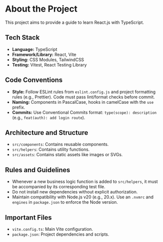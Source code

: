 # About the Project

This project aims to provide a guide to learn React.js with TypeScript.

## Tech Stack

- **Language:** TypeScript
- **Framework/Library:** React, Vite
- **Styling:** CSS Modules, TailwindCSS
- **Testing:** Vitest, React Testing Library

## Code Conventions

- **Style:** Follow ESLint rules from `eslint.config.js` and project formatting rules (e.g., Prettier). Code must pass lint/format checks before commit.
- **Naming:** Components in PascalCase, hooks in camelCase with the `use` prefix.
- **Commits:** Use Conventional Commits format: `type(scope): description` (e.g., `feat(auth): add login route`).

## Architecture and Structure

- `src/components`: Contains reusable components.
- `src/helpers`: Contains utility functions.
- `src/assets`: Contains static assets like images or SVGs.

## Rules and Guidelines

- Whenever a new business logic function is added to `src/helpers`, it must be accompanied by its corresponding test file.
- Do not install new dependencies without explicit authorization.
- Maintain compatibility with Node.js v20 (e.g., 20.x). Use an `.nvmrc` and `engines` in `package.json` to enforce the Node version.

## Important Files

- `vite.config.ts`: Main Vite configuration.
- `package.json`: Project dependencies and scripts.
